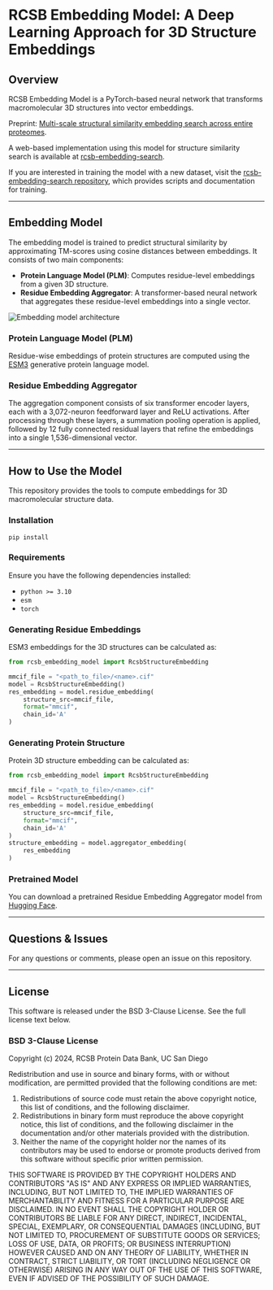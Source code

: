 # RCSB Embedding Model: A Deep Learning Approach for 3D Structure Embeddings

## Overview
RCSB Embedding Model is a PyTorch-based neural network that transforms macromolecular 3D structures into vector embeddings.

Preprint: [Multi-scale structural similarity embedding search across entire proteomes](https://www.biorxiv.org/content/10.1101/2025.02.28.640875v1).

A web-based implementation using this model for structure similarity search is available at [rcsb-embedding-search](http://embedding-search.rcsb.org).

If you are interested in training the model with a new dataset, visit the [rcsb-embedding-search repository](https://github.com/bioinsilico/rcsb-embedding-search), which provides scripts and documentation for training.

---

## Embedding Model
The embedding model is trained to predict structural similarity by approximating TM-scores using cosine distances between embeddings. It consists of two main components:

- **Protein Language Model (PLM)**: Computes residue-level embeddings from a given 3D structure.
- **Residue Embedding Aggregator**: A transformer-based neural network that aggregates these residue-level embeddings into a single vector.

![Embedding model architecture](assets/embedding-model-architecture.png)

### **Protein Language Model (PLM)**
Residue-wise embeddings of protein structures are computed using the [ESM3](https://www.evolutionaryscale.ai/) generative protein language model.

### **Residue Embedding Aggregator**
The aggregation component consists of six transformer encoder layers, each with a 3,072-neuron feedforward layer and ReLU activations. After processing through these layers, a summation pooling operation is applied, followed by 12 fully connected residual layers that refine the embeddings into a single 1,536-dimensional vector.

---

## How to Use the Model
This repository provides the tools to compute embeddings for 3D macromolecular structure data.

### **Installation**
`pip install `

### **Requirements**
Ensure you have the following dependencies installed:
- `python >= 3.10`
- `esm`
- `torch`

### **Generating Residue Embeddings**
ESM3 embeddings for the 3D structures can be calculated as:

```python
from rcsb_embedding_model import RcsbStructureEmbedding

mmcif_file = "<path_to_file>/<name>.cif"
model = RcsbStructureEmbedding()
res_embedding = model.residue_embedding(
    structure_src=mmcif_file,
    format="mmcif",
    chain_id='A'
)
```

### **Generating Protein Structure**
Protein 3D structure embedding can be calculated as:

```python
from rcsb_embedding_model import RcsbStructureEmbedding

mmcif_file = "<path_to_file>/<name>.cif"
model = RcsbStructureEmbedding()
res_embedding = model.residue_embedding(
    structure_src=mmcif_file,
    format="mmcif",
    chain_id='A'
)
structure_embedding = model.aggregator_embedding(
    res_embedding
)
```

### **Pretrained Model**
You can download a pretrained Residue Embedding Aggregator model from [Hugging Face](https://huggingface.co/jseguramora/rcsb-embedding-model/resolve/main/rcsb-embedding-model.pt).

---

## Questions & Issues
For any questions or comments, please open an issue on this repository.

---

## License
This software is released under the BSD 3-Clause License. See the full license text below.

### BSD 3-Clause License

Copyright (c) 2024, RCSB Protein Data Bank, UC San Diego

Redistribution and use in source and binary forms, with or without modification, are permitted provided that the following conditions are met:

1. Redistributions of source code must retain the above copyright notice, this list of conditions, and the following disclaimer.
2. Redistributions in binary form must reproduce the above copyright notice, this list of conditions, and the following disclaimer in the documentation and/or other materials provided with the distribution.
3. Neither the name of the copyright holder nor the names of its contributors may be used to endorse or promote products derived from this software without specific prior written permission.

THIS SOFTWARE IS PROVIDED BY THE COPYRIGHT HOLDERS AND CONTRIBUTORS "AS IS" AND ANY EXPRESS OR IMPLIED WARRANTIES, INCLUDING, BUT NOT LIMITED TO, THE IMPLIED WARRANTIES OF MERCHANTABILITY AND FITNESS FOR A PARTICULAR PURPOSE ARE DISCLAIMED. IN NO EVENT SHALL THE COPYRIGHT HOLDER OR CONTRIBUTORS BE LIABLE FOR ANY DIRECT, INDIRECT, INCIDENTAL, SPECIAL, EXEMPLARY, OR CONSEQUENTIAL DAMAGES (INCLUDING, BUT NOT LIMITED TO, PROCUREMENT OF SUBSTITUTE GOODS OR SERVICES; LOSS OF USE, DATA, OR PROFITS; OR BUSINESS INTERRUPTION) HOWEVER CAUSED AND ON ANY THEORY OF LIABILITY, WHETHER IN CONTRACT, STRICT LIABILITY, OR TORT (INCLUDING NEGLIGENCE OR OTHERWISE) ARISING IN ANY WAY OUT OF THE USE OF THIS SOFTWARE, EVEN IF ADVISED OF THE POSSIBILITY OF SUCH DAMAGE.

